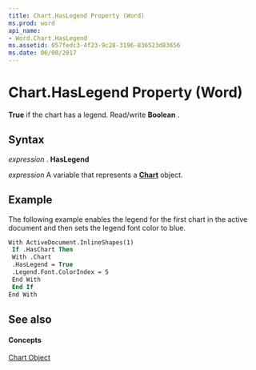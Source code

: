 ```yaml
---
title: Chart.HasLegend Property (Word)
ms.prod: word
api_name:
- Word.Chart.HasLegend
ms.assetid: 057fedc3-4f23-9c28-3196-836523d83656
ms.date: 06/08/2017
---
```



# Chart.HasLegend Property (Word)

 **True** if the chart has a legend. Read/write **Boolean** .


## Syntax

 _expression_ . **HasLegend**

 _expression_ A variable that represents a **[Chart](chart-object-word.md)** object.


## Example

The following example enables the legend for the first chart in the active document and then sets the legend font color to blue.


```vb
With ActiveDocument.InlineShapes(1) 
 If .HasChart Then 
 With .Chart 
 .HasLegend = True 
 .Legend.Font.ColorIndex = 5 
 End With 
 End If 
End With
```


## See also


#### Concepts


[Chart Object](chart-object-word.md)

